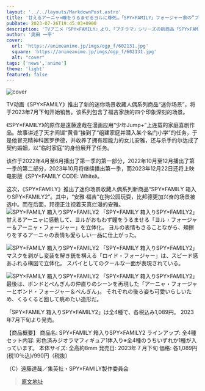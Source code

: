 ```yaml
---
layout: '../../layouts/MarkdownPost.astro'
title: '甘えるアーニャ×瞳をうるませるヨルに尊死…「SPY×FAMILY」フォージャー家の”プチラマ”フィギュア登場'
pubDate: 2023-07-26T19:45:03+0900
description: 'TVアニメ『SPY×FAMILY』より、「プチラマ」シリーズの新商品「SPY×FAMILY 箱入りSPY×FAMILY2」が2023年7月下旬より発売。フォージャー家の印象的な4シーンがラインアップした。'
author: '奥田 一平'
cover:
  url: 'https://animeanime.jp/imgs/ogp_f/602131.jpg'
  square: 'https://animeanime.jp/imgs/ogp_f/602131.jpg'
  alt: "cover"
tags: ['news','anime']
theme: 'light'
featured: false
---
```


![cover](https://animeanime.jp/imgs/ogp_f/602131.jpg)

TV动画《SPY×FAMILY》推出了新的迷你场景收藏人偶系列商品“迷你场景”，将于2023年7月下旬开始销售。该系列包含了福吉家族的四个印象深刻的场景。

《SPY×FAMILY》的原作是遠藤達哉在漫画应用“少年Jump+”上连载的家庭喜剧作品。故事讲述了天才间谍“黄昏”接到了“组建家庭并潜入某个名门小学”的任务，于是他冒充精神科医罗伊德，并收养了拥有超能力的女儿安雅，还与杀手约尔达成了契约婚姻，以“临时家庭”的身份展开了任务。 

该作于2022年4月至6月播出了第一季的第一部分，2022年10月至12月播出了第一季的第二部分，2023年10月将继续播出第一季，而2023年12月22日还将上映电影版《SPY×FAMILY CODE: White》。

这次，《SPY×FAMILY》推出了迷你场景收藏人偶系列新商品“SPY×FAMILY 箱入りSPY×FAMILY2”。其中，“安雅·福吉”在狗公园玩耍，比邦德更加兴奋的场景被选中。而在后面，邦德正注视着天真烂漫的安雅。
![SPY×FAMILY 箱入りSPY×FAMILY2](https://animeanime.jp/imgs/zoom/602134.jpg)
「SPY×FAMILY 箱入りSPY×FAMILY2」
甘えるアーニャに感動して、ヨルがおもわず瞳をうるませる「ヨル・フォージャー＆アーニャ・フォージャー」を立体化。 ヨルの表情もさることながら、頬擦りをするアーニャの表情も愛らしい一品に仕上がった。

![SPY×FAMILY 箱入りSPY×FAMILY2](https://animeanime.jp/imgs/zoom/602129.jpg)
「SPY×FAMILY 箱入りSPY×FAMILY2」
マスクを剥がし変装を解き銃を構える「ロイド・フォージャー」は、スピード感あふれる構図で立体化。 スパイとしてのクールな一面が表現されている。

![SPY×FAMILY 箱入りSPY×FAMILY2](https://animeanime.jp/imgs/zoom/602136.jpg)
「SPY×FAMILY 箱入りSPY×FAMILY2」
最後は、ボンドとぺんぎんの仲直りのシーンを再現した「アーニャ・フォージャーとボンド・フォージャー＆ぺんぎん」。 それぞれの後ろ姿も可愛いらしいため、くるくると回して眺めたい造形だ。

「SPY×FAMILY 箱入りSPY×FAMILY2」は全4種で、各税込み1,089円。 2023年7月下旬より発売。

【商品概要】
商品名: SPY×FAMILY 箱入りSPY×FAMILY2
ラインアップ: 全4種
セット内容: 彩色済みジオラマフィギュア1体入り※全4種のうちいずれか1種が入っています。
本体サイズ: 全高約8mm
発売日: 2023年７月下旬
価格: 各1,089円(税10％込)/990円（税抜）

（C）遠藤達哉／集英社・SPY×FAMILY製作委員会

>[原文地址](https://animeanime.jp/article/2023/07/26/78850.html)  